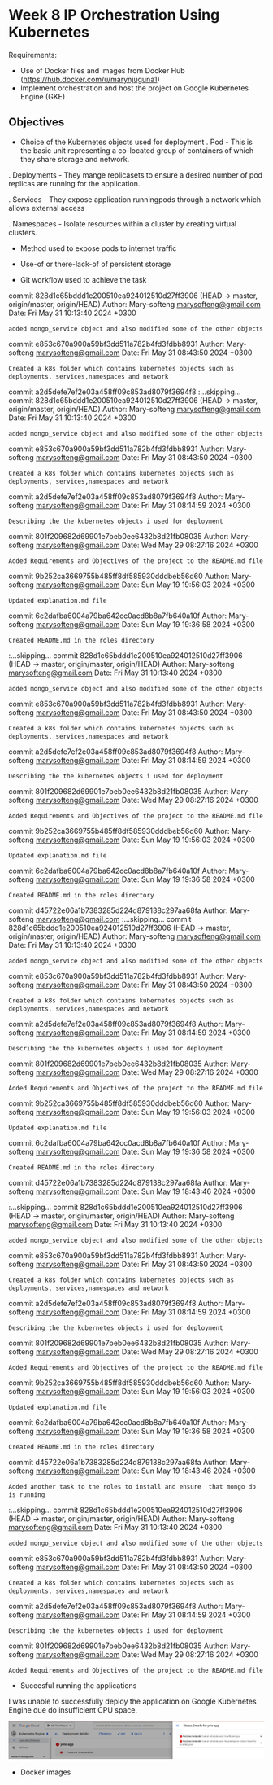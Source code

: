 # Week 8 IP Orchestration Using Kubernetes
Requirements:
- Use of Docker files and images from Docker Hub (https://hub.docker.com/u/marynjuguna1)
- Implement orchestration and host the project on Google Kubernetes Engine (GKE)


## Objectives
 - Choice of the Kubernetes objects used for deployment
  . Pod - This is the basic unit representing a co-located group of containers of which they share storage and network.

  . Deployments - They mange replicasets to ensure a desired number of pod replicas are running for the application.
   
   . Services -  They expose application runningpods through a network which allows external access

   . Namespaces - Isolate resources within a cluster by creating virtual clusters.

 - Method used to expose pods to internet traffic

 - Use-of or there-lack-of of persistent storage

 - Git workflow used to achieve the task

 commit 828d1c65bddd1e200510ea924012510d27ff3906 (HEAD -> master, origin/master, origin/HEAD)
Author: Mary-softeng <marysofteng@gmail.com>
Date:   Fri May 31 10:13:40 2024 +0300

    added mongo_service object and also modified some of the other objects

commit e853c670a900a59bf3dd511a782b4fd3fdbb8931
Author: Mary-softeng <marysofteng@gmail.com>
Date:   Fri May 31 08:43:50 2024 +0300

    Created a k8s folder which contains kubernetes objects such as deployments, services,namespaces and network

commit a2d5defe7ef2e03a458ff09c853ad8079f3694f8
:...skipping...
commit 828d1c65bddd1e200510ea924012510d27ff3906 (HEAD -> master, origin/master, origin/HEAD)
Author: Mary-softeng <marysofteng@gmail.com>
Date:   Fri May 31 10:13:40 2024 +0300

    added mongo_service object and also modified some of the other objects

commit e853c670a900a59bf3dd511a782b4fd3fdbb8931
Author: Mary-softeng <marysofteng@gmail.com>
Date:   Fri May 31 08:43:50 2024 +0300

    Created a k8s folder which contains kubernetes objects such as deployments, services,namespaces and network

commit a2d5defe7ef2e03a458ff09c853ad8079f3694f8
Author: Mary-softeng <marysofteng@gmail.com>
Date:   Fri May 31 08:14:59 2024 +0300

    Describing the the kubernetes objects i used for deployment

commit 801f209682d69901e7beb0ee6432b8d21fb08035
Author: Mary-softeng <marysofteng@gmail.com>
Date:   Wed May 29 08:27:16 2024 +0300

    Added Requirements and Objectives of the project to the README.md file

commit 9b252ca3669755b485ff8df585930dddbeb56d60
Author: Mary-softeng <marysofteng@gmail.com>
Date:   Sun May 19 19:56:03 2024 +0300

    Updated explanation.md file

commit 6c2dafba6004a79ba642cc0acd8b8a7fb640a10f
Author: Mary-softeng <marysofteng@gmail.com>
Date:   Sun May 19 19:36:58 2024 +0300

    Created README.md in the roles directory

:...skipping...
commit 828d1c65bddd1e200510ea924012510d27ff3906 (HEAD -> master, origin/master, origin/HEAD)
Author: Mary-softeng <marysofteng@gmail.com>
Date:   Fri May 31 10:13:40 2024 +0300

    added mongo_service object and also modified some of the other objects

commit e853c670a900a59bf3dd511a782b4fd3fdbb8931
Author: Mary-softeng <marysofteng@gmail.com>
Date:   Fri May 31 08:43:50 2024 +0300

    Created a k8s folder which contains kubernetes objects such as deployments, services,namespaces and network

commit a2d5defe7ef2e03a458ff09c853ad8079f3694f8
Author: Mary-softeng <marysofteng@gmail.com>
Date:   Fri May 31 08:14:59 2024 +0300

    Describing the the kubernetes objects i used for deployment

commit 801f209682d69901e7beb0ee6432b8d21fb08035
Author: Mary-softeng <marysofteng@gmail.com>
Date:   Wed May 29 08:27:16 2024 +0300

    Added Requirements and Objectives of the project to the README.md file

commit 9b252ca3669755b485ff8df585930dddbeb56d60
Author: Mary-softeng <marysofteng@gmail.com>
Date:   Sun May 19 19:56:03 2024 +0300

    Updated explanation.md file

commit 6c2dafba6004a79ba642cc0acd8b8a7fb640a10f
Author: Mary-softeng <marysofteng@gmail.com>
Date:   Sun May 19 19:36:58 2024 +0300

    Created README.md in the roles directory

commit d45722e06a1b7383285d224d879138c297aa68fa
Author: Mary-softeng <marysofteng@gmail.com>
:...skipping...
commit 828d1c65bddd1e200510ea924012510d27ff3906 (HEAD -> master, origin/master, origin/HEAD)
Author: Mary-softeng <marysofteng@gmail.com>
Date:   Fri May 31 10:13:40 2024 +0300

    added mongo_service object and also modified some of the other objects

commit e853c670a900a59bf3dd511a782b4fd3fdbb8931
Author: Mary-softeng <marysofteng@gmail.com>
Date:   Fri May 31 08:43:50 2024 +0300

    Created a k8s folder which contains kubernetes objects such as deployments, services,namespaces and network

commit a2d5defe7ef2e03a458ff09c853ad8079f3694f8
Author: Mary-softeng <marysofteng@gmail.com>
Date:   Fri May 31 08:14:59 2024 +0300

    Describing the the kubernetes objects i used for deployment

commit 801f209682d69901e7beb0ee6432b8d21fb08035
Author: Mary-softeng <marysofteng@gmail.com>
Date:   Wed May 29 08:27:16 2024 +0300

    Added Requirements and Objectives of the project to the README.md file

commit 9b252ca3669755b485ff8df585930dddbeb56d60
Author: Mary-softeng <marysofteng@gmail.com>
Date:   Sun May 19 19:56:03 2024 +0300

    Updated explanation.md file

commit 6c2dafba6004a79ba642cc0acd8b8a7fb640a10f
Author: Mary-softeng <marysofteng@gmail.com>
Date:   Sun May 19 19:36:58 2024 +0300

    Created README.md in the roles directory

commit d45722e06a1b7383285d224d879138c297aa68fa
Author: Mary-softeng <marysofteng@gmail.com>
Date:   Sun May 19 18:43:46 2024 +0300

:...skipping...
commit 828d1c65bddd1e200510ea924012510d27ff3906 (HEAD -> master, origin/master, origin/HEAD)
Author: Mary-softeng <marysofteng@gmail.com>
Date:   Fri May 31 10:13:40 2024 +0300

    added mongo_service object and also modified some of the other objects

commit e853c670a900a59bf3dd511a782b4fd3fdbb8931
Author: Mary-softeng <marysofteng@gmail.com>
Date:   Fri May 31 08:43:50 2024 +0300

    Created a k8s folder which contains kubernetes objects such as deployments, services,namespaces and network

commit a2d5defe7ef2e03a458ff09c853ad8079f3694f8
Author: Mary-softeng <marysofteng@gmail.com>
Date:   Fri May 31 08:14:59 2024 +0300

    Describing the the kubernetes objects i used for deployment

commit 801f209682d69901e7beb0ee6432b8d21fb08035
Author: Mary-softeng <marysofteng@gmail.com>
Date:   Wed May 29 08:27:16 2024 +0300

    Added Requirements and Objectives of the project to the README.md file

commit 9b252ca3669755b485ff8df585930dddbeb56d60
Author: Mary-softeng <marysofteng@gmail.com>
Date:   Sun May 19 19:56:03 2024 +0300

    Updated explanation.md file

commit 6c2dafba6004a79ba642cc0acd8b8a7fb640a10f
Author: Mary-softeng <marysofteng@gmail.com>
Date:   Sun May 19 19:36:58 2024 +0300

    Created README.md in the roles directory

commit d45722e06a1b7383285d224d879138c297aa68fa
Author: Mary-softeng <marysofteng@gmail.com>
Date:   Sun May 19 18:43:46 2024 +0300

    Added another task to the roles to install and ensure  that mongo db is running
:...skipping...
commit 828d1c65bddd1e200510ea924012510d27ff3906 (HEAD -> master, origin/master, origin/HEAD)
Author: Mary-softeng <marysofteng@gmail.com>
Date:   Fri May 31 10:13:40 2024 +0300

    added mongo_service object and also modified some of the other objects

commit e853c670a900a59bf3dd511a782b4fd3fdbb8931
Author: Mary-softeng <marysofteng@gmail.com>
Date:   Fri May 31 08:43:50 2024 +0300

    Created a k8s folder which contains kubernetes objects such as deployments, services,namespaces and network

commit a2d5defe7ef2e03a458ff09c853ad8079f3694f8
Author: Mary-softeng <marysofteng@gmail.com>
Date:   Fri May 31 08:14:59 2024 +0300

    Describing the the kubernetes objects i used for deployment

commit 801f209682d69901e7beb0ee6432b8d21fb08035
Author: Mary-softeng <marysofteng@gmail.com>
Date:   Wed May 29 08:27:16 2024 +0300

    Added Requirements and Objectives of the project to the README.md file
 
 
 - Succesful running the applications

 I was unable to successfully deploy the application on Google Kubernetes Engine due do insufficient CPU space.
 
 !["InsufficientCpuSpace"](Images/2insufficientcpu.png) 

 - Docker images

